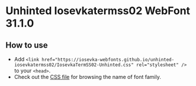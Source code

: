 # Unhinted Iosevkatermss02 WebFont 31.1.0

## How to use

- Add `<link href="https://iosevka-webfonts.github.io/unhinted-iosevkatermss02/IosevkaTermSS02-Unhinted.css" rel="stylesheet" />` to your `<head>`.
- Check out the [CSS file](./IosevkaTermSS02-Unhinted.css) for browsing the name of font family.
